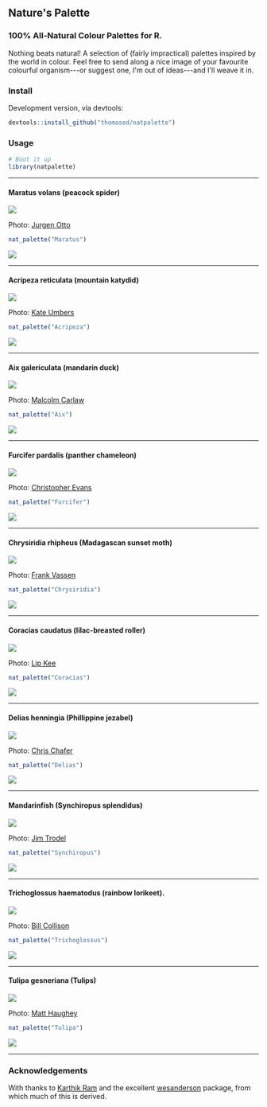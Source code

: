 Nature's Palette
----------------

### 100% All-Natural Colour Palettes for R.

Nothing beats natural! A selection of (fairly impractical) palettes inspired by the world in colour. Feel free to send along a nice image of your favourite colourful organism---or suggest one, I'm out of ideas---and I'll weave it in.

### Install

Development version, via devtools:

``` r
devtools::install_github("thomased/natpalette")
```

### Usage

``` r
# Boot it up
library(natpalette)
```

------------------------------------------------------------------------

#### Maratus volans (peacock spider)

![](./img/maratus.jpg)

Photo: [Jurgen Otto](https://www.flickr.com/photos/59431731@N05/)

``` r
nat_palette("Maratus")
```

![](figs/maratus-1.png)

------------------------------------------------------------------------

#### Acripeza reticulata (mountain katydid)

![](./img/acripeza.jpg)

Photo: [Kate Umbers](http://www.kateumbers.com)

``` r
nat_palette("Acripeza")
```

![](figs/acripeza-1.png)

------------------------------------------------------------------------

#### Aix galericulata (mandarin duck)

![](./img/aix.jpg)

Photo: [Malcolm Carlaw](https://www.flickr.com/photos/lightsamples/)

``` r
nat_palette("Aix")
```

![](figs/aix-1.png)

------------------------------------------------------------------------

#### Furcifer pardalis (panther chameleon)

![](./img/furcifer.jpg)

Photo: [Christopher Evans](https://www.flickr.com/photos/chris_e/)

``` r
nat_palette("Furcifer")
```

![](figs/furcifur-1.png)

------------------------------------------------------------------------

#### Chrysiridia rhipheus (Madagascan sunset moth)

![](./img/chrysiridia.jpg)

Photo: [Frank Vassen](https://www.flickr.com/photos/42244964@N03/)

``` r
nat_palette("Chrysiridia")
```

![](figs/chrysiridia-1.png)

------------------------------------------------------------------------

#### Coracias caudatus (lilac-breasted roller)

![](./img/coracias.jpg)

Photo: [Lip Kee](https://www.flickr.com/photos/lipkee/)

``` r
nat_palette("Coracias")
```

![](figs/coracias-1.png)

------------------------------------------------------------------------

#### Delias henningia (Phillippine jezabel)

![](./img/delias.jpg)

Photo: [Chris Chafer](https://www.flickr.com/photos/chris_chafer/)

``` r
nat_palette("Delias")
```

![](figs/delias-1.png)

------------------------------------------------------------------------

#### Mandarinfish (Synchiropus splendidus)

![](./img/synchiropus.jpg)

Photo: [Jim Trodel](https://www.flickr.com/photos/trodel/)

``` r
nat_palette("Synchiropus")
```

![](figs/synchiropus-1.png)

------------------------------------------------------------------------

#### Trichoglossus haematodus (rainbow lorikeet).

![](./img/trichoglossus.jpg)

Photo: [Bill Collison](https://www.flickr.com/photos/billcollison/)

``` r
nat_palette("Trichoglossus")
```

![](figs/trichoglossus-1.png)

------------------------------------------------------------------------

#### Tulipa gesneriana (Tulips)

![](./img/tulipa.jpg)

Photo: [Matt Haughey](https://www.flickr.com/photos/mathowie/)

``` r
nat_palette("Tulipa")
```

![](figs/tulip-1.png)

------------------------------------------------------------------------

### Acknowledgements

With thanks to [Karthik Ram](http://inundata.org) and the excellent [wesanderson](https://github.com/karthik/wesanderson) package, from which much of this is derived.
